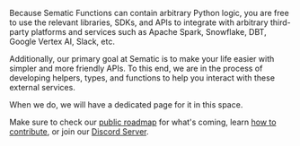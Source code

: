 Because Sematic Functions can contain arbitrary Python logic, you are free to
use the relevant libraries, SDKs, and APIs to integrate with arbitrary
third-party platforms and services such as Apache Spark, Snowflake, DBT, Google
Vertex AI, Slack, etc.

Additionally, our primary goal at Sematic is to make your life easier with
simpler and more friendly APIs. To this end, we are in the process of developing
helpers, types, and functions to help you interact with these external services.

When we do, we will have a dedicated page for it in this space.

Make sure to check our [public roadmap](roadmap.md) for what's coming, learn
[how to contribute](contributor-guide.md), or join our [Discord
Server](https://discord.gg/4KZJ6kYVax).
